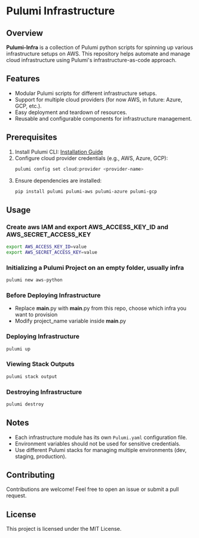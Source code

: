 # Pulumi Infrastructure

## Overview

**Pulumi-Infra** is a collection of Pulumi python scripts for spinning up various infrastructure setups on AWS. This repository helps automate and manage cloud infrastructure using Pulumi's infrastructure-as-code approach.

## Features
- Modular Pulumi scripts for different infrastructure setups.
- Support for multiple cloud providers (for now AWS, in future: Azure, GCP, etc.).
- Easy deployment and teardown of resources.
- Reusable and configurable components for infrastructure management.

## Prerequisites

1. Install Pulumi CLI: [Installation Guide](https://www.pulumi.com/docs/install/)
2. Configure cloud provider credentials (e.g., AWS, Azure, GCP):
   ```sh
   pulumi config set cloud:provider <provider-name>
   ```
3. Ensure dependencies are installed:
   ```sh
   pip install pulumi pulumi-aws pulumi-azure pulumi-gcp
   ```

## Usage

### Create aws IAM and export AWS_ACCESS_KEY_ID and AWS_SECRET_ACCESS_KEY
```sh
export AWS_ACCESS_KEY_ID=value
export AWS_SECRET_ACCESS_KEY=value
```

### Initializing a Pulumi Project on an empty folder, usually infra
```sh
pulumi new aws-python
```
### Before Deploying Infrastructure
- Replace __main__.py with __main__.py from this repo, choose which infra you want to provision
- Modify project_name variable inside __main__.py

### Deploying Infrastructure
```sh
pulumi up
```

### Viewing Stack Outputs
```sh
pulumi stack output
```

### Destroying Infrastructure
```sh
pulumi destroy
```

## Notes
- Each infrastructure module has its own `Pulumi.yaml` configuration file.
- Environment variables should not be used for sensitive credentials.
- Use different Pulumi stacks for managing multiple environments (dev, staging, production).

## Contributing
Contributions are welcome! Feel free to open an issue or submit a pull request.

## License
This project is licensed under the MIT License.
